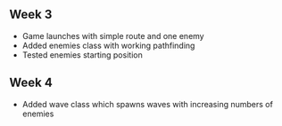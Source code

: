 ## Week 3

- Game launches with simple route and one enemy
- Added enemies class with working pathfinding
- Tested enemies starting position

## Week 4

- Added wave class which spawns waves with increasing numbers of enemies
